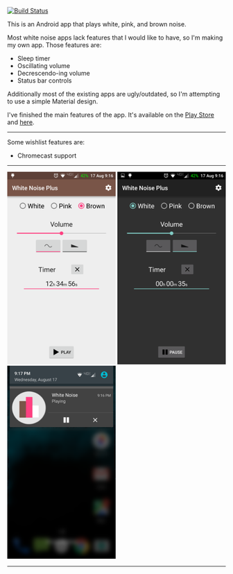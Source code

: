 [![Build Status](https://travis-ci.org/davidalbers/whitenoise.svg?branch=master)](https://travis-ci.org/davidalbers/whitenoise)

This is an Android app that plays white, pink, and brown noise.

Most white noise apps lack features that I would like to have, so I'm making my own app. Those features are:
* Sleep timer
* Oscillating volume
* Decrescendo-ing volume
* Status bar controls

Additionally most of the existing apps are ugly/outdated, so I'm attempting to use a simple Material design.

I've finished the main features of the app. It's available on the [Play Store](https://play.google.com/store/apps/details?id=dalbers.com.noise "App Link") and [here](https://github.com/davidalbers/whitenoise/releases/tag/v1.8).

---
Some wishlist features are:
* Chromecast support

---
<img src="/screenshots/noiseScreenshot.png" width="250"> <img src="/screenshots/noiseScreenshotDark.png" width="250"> <img src="/screenshots/noiseNotification.png" width="250">

---
